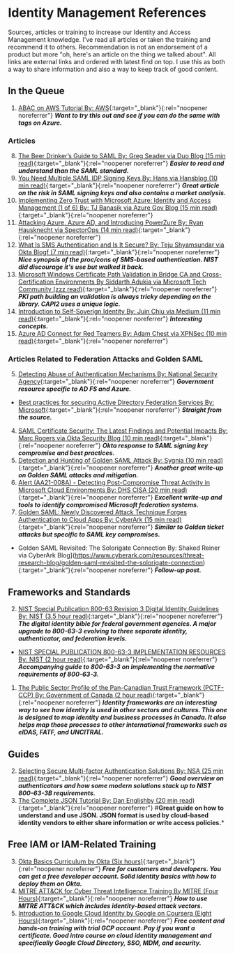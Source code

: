 # Identity Management References

Sources, articles or training to increase our Identity and Access Management knowledge. I've read all articles or taken the training and recommend it to others. Recommendation is not an endorsement of a product but more "oh, here's an article on the thing we talked about". All links are external links and ordered with latest find on top. I use this as both a way to share information and also a way to keep track of good content.

## In the Queue
1. [ABAC on AWS Tutorial By: AWS](https://docs.aws.amazon.com/IAM/latest/UserGuide/tutorial_attribute-based-access-control.html){:target="_blank"}{:rel="noopener noreferrer"} ***Want to try this out and see if you can do the same with tags on Azure.***

### Articles
8. [The Beer Drinker’s Guide to SAML By: Greg Seader via Duo Blog (15 min read)](https://duo.com/blog/the-beer-drinkers-guide-to-saml){:target="_blank"}{:rel="noopener noreferrer"} ***Easier to read and understand than the SAML standard.***
7. [You Need Multiple SAML IDP Signing Keys By: Hans via Hansblog (10 min read)](https://www.stackallocated.com/blog/2020/saml-idp-no-shared-keys/){:target="_blank"}{:rel="noopener noreferrer"} ***Great article on the risk in SAML signing keys and also contains a market analysis.***
6. [Implementing Zero Trust with Microsoft Azure: Identity and Access Management (1 of 6) By: TJ Banasik via Azure Gov Blog (15 min read)](https://devblogs.microsoft.com/azuregov/implementing-zero-trust-with-microsoft-azure-identity-and-access-management-1-of-6/){:target="_blank"}{:rel="noopener noreferrer"}
5. [Attacking Azure, Azure AD, and Introducing PowerZure By: Ryan Hausknecht via SpectorOps (14 min read)](https://posts.specterops.io/attacking-azure-azure-ad-and-introducing-powerzure-ca70b330511a){:target="_blank"}{:rel="noopener noreferrer"}
4. [What Is SMS Authentication and Is It Secure? By: Teju Shyamsundar via Okta Blogf (7 min read)](https://www.okta.com/blog/2020/10/sms-authentication/){:target="_blank"}{:rel="noopener noreferrer"} ***Nice synopsis of the proc/cons of SMS-based authentication. NIST did discourage it's use but walked it back.***
3. [Microsoft Windows Certificate Path Validation in Bridge CA and Cross-Certification Environments By Siddarth Adukia via Microsoft Tech Community (zzz read)](https://techcommunity.microsoft.com/t5/core-infrastructure-and-security/certificate-path-validation-in-bridge-ca-and-cross-certification/ba-p/1128610){:target="_blank"}{:rel="noopener noreferrer"} ***PKI path building an validation is always tricky depending on the library. CAPI2 uses a unique logic.***
2. [Introduction to Self-Soverign Identity By: Juin Chiu via Medium (11 min read)](https://medium.com/unitychain/intro-to-ssi-7cdac15251a7){:target="_blank"}{:rel="noopener noreferrer"} ***Interesting concepts.***
1. [Azure AD Connect for Red Teamers By: Adam Chest via XPNSec (10 min read)](https://blog.xpnsec.com/azuread-connect-for-redteam/){:target="_blank"}{:rel="noopener noreferrer"}

### Articles Related to Federation Attacks and Golden SAML
5. [Detecting Abuse of Authentication Mechanisms By: National Security Agency](https://media.defense.gov/2020/Dec/17/2002554125/-1/-1/0/AUTHENTICATION_MECHANISMS_CSA_U_OO_198854_20.PDF){:target="_blank"}{:rel="noopener noreferrer"} ***Government resource specific to AD FS and Azure.***
  - [Best practices for securing Active Directory Federation Services By: Microsoft](https://docs.microsoft.com/en-us/windows-server/identity/ad-fs/deployment/best-practices-securing-ad-fs){:target="_blank"}{:rel="noopener noreferrer"}  ***Straight from the source.***
4. [SAML Certificate Security: The Latest Findings and Potential Impacts By: Marc Rogers via Okta Security Blog (10 min read)](https://sec.okta.com/articles/2020/12/saml-certificate-security-latest-findings-and-potential-impacts){:target="_blank"}{:rel="noopener noreferrer"} ***Okta response to SAML signing key compromise and best practices.***
3. [Detection and Hunting of Golden SAML Attack By: Sygnia (10 min read)](https://www.sygnia.co/golden-saml-advisory){:target="_blank"}{:rel="noopener noreferrer"} ***Another great write-up on Golden SAML attacks and mitigation.***
2. [Alert (AA21-008A) - Detecting Post-Compromise Threat Activity in Microsoft Cloud Environments By: DHS CISA (20 min read)](https://us-cert.cisa.gov/ncas/alerts/aa21-008a){:target="_blank"}{:rel="noopener noreferrer"} ***Excellent write-up and tools to identify compromised Microsoft federation systems.***
1. [Golden SAML: Newly Discovered Attack Technique Forges Authentication to Cloud Apps By: CyberArk (15 min read)](https://www.cyberark.com/resources/threat-research-blog/golden-saml-newly-discovered-attack-technique-forges-authentication-to-cloud-apps){:target="_blank"}{:rel="noopener noreferrer"} ***Similar to Golden ticket attacks but specific to SAML key compromises.***
  - Golden SAML Revisited: The Solorigate Connection By: Shaked Reiner via CyberArk Blog](https://www.cyberark.com/resources/threat-research-blog/golden-saml-revisited-the-solorigate-connection){:target="_blank"}{:rel="noopener noreferrer"} ***Follow-up post.***

## Frameworks and Standards
2. [NIST Special Publication 800-63 Revision 3 Digital Identity Guidelines By: NIST (3.5 hour read)](https://pages.nist.gov/800-63-3/sp800-63-3.html){:target="_blank"}{:rel="noopener noreferrer"} ***The digital identity bible for federal government agencies. A major upgrade to 800-63-3 evolving to three separate identity, authenticator, and federation levels.***
  - [NIST SPECIAL PUBLICATION 800-63-3 IMPLEMENTATION RESOURCES By: NIST (2 hour read)](https://www.nist.gov/system/files/documents/2020/07/02/SP-800-63-3-Implementation-Resources_07012020.pdf){:target="_blank"}{:rel="noopener noreferrer"} ***Accompanying guide to 800-63-3 on implementing the normative requirements of 800-63-3.***
1. [The Public Sector Profile of the Pan-Canadian Trust Framework (PCTF-CCP) By: Government of Canada (2 hour read)](https://canada-ca.github.io/PCTF-CCP/){:target="_blank"}{:rel="noopener noreferrer"} ***Identity frameworks are an interesting way to see how identity is used in other sectors and cultures. This one is designed to map identity and business processes in Canada. It also helps map those processes to other international frameworks such as eIDAS, FATF, and UNCITRAL.***

## Guides
2. [Selecting Secure Multi-factor Authentication Solutions By: NSA (25 min read)](https://media.defense.gov/2020/Sep/22/2002502665/-1/-1/0/CSI_MULTIFACTOR_AUTHENTICATION_SOLUTIONS_UOO17091520.PDF){:target="_blank"}{:rel="noopener noreferrer"} ***Good overview on authenticators and how some modern solutions stack up to NIST 800-63-3B requirements.***
1. [The Complete JSON Tutorial By: Dan Englishby (20 min read)](https://www.codewall.co.uk/the-complete-json-tutorial-quickly-learn-json/){:target="_blank"}{:rel="noopener noreferrer"} #**Great guide on how to understand and use JSON. JSON format is used by cloud-based identity vendors to either share information or write access policies.***

## Free IAM or IAM-Related Training
3. [Okta Basics Curriculum by Okta (Six hours)](https://www.okta.com/training/okta-basics-curriculum-for-workforce-identity/){:target="_blank"}{:rel="noopener noreferrer"} ***Free for customers and developers. You can get a free developer account. Solid identity basics with how to deploy them on Okta.***
2. [MITRE ATT&CK for Cyber Threat Intelligence Training By MITRE (Four Hours)](https://attack.mitre.org/resources/training/cti/){:target="_blank"}{:rel="noopener noreferrer"} ***How to use MITRE ATT&CK which includes identity-based attack vectors.***
1. [Introduction to Google Cloud Identity by Google on Coursera (Eight Hours)](https://www.coursera.org/learn/cloud-identity){:target="_blank"}{:rel="noopener noreferrer"} ***Free content and hands-on training with trial GCP account. Pay if you want a certificate. Good intro course on cloud identity management and specifically Google Cloud Directory, SSO, MDM, and security.***
